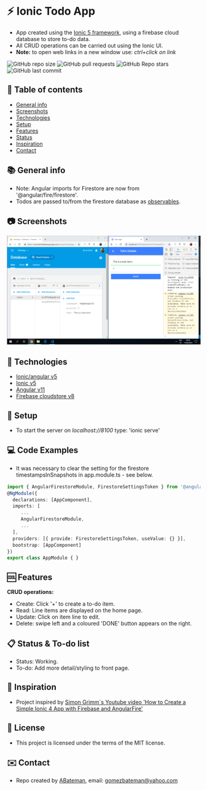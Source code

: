 # :zap: Ionic Todo App

* App created using the [Ionic 5 framework](https://ionicframework.com/docs), using a firebase cloud database to store to-do data.
* All CRUD operations can be carried out using the Ionic UI.
* **Note:** to open web links in a new window use: _ctrl+click on link_

![GitHub repo size](https://img.shields.io/github/repo-size/AndrewJBateman/ionic-angular-todo-app?style=plastic)
![GitHub pull requests](https://img.shields.io/github/issues-pr/AndrewJBateman/ionic-angular-todo-app?style=plastic)
![GitHub Repo stars](https://img.shields.io/github/stars/AndrewJBateman/ionic-angular-todo-app?style=plastic)
![GitHub last commit](https://img.shields.io/github/last-commit/AndrewJBateman/ionic-angular-todo-app?style=plastic)

## :page_facing_up: Table of contents

* [General info](#general-info)
* [Screenshots](#screenshots)
* [Technologies](#technologies)
* [Setup](#setup)
* [Features](#features)
* [Status](#status)
* [Inspiration](#inspiration)
* [Contact](#contact)

## :books: General info

* Note: Angular imports for Firestore are now from '@angular/fire/firestore'.
* Todos are passed to/from the firestore database as [observables](https://angular.io/guide/observables).

## :camera: Screenshots

![todo items shown on ionic frontend and Firestore database](./img/todo_items.png)

## :signal_strength: Technologies

* [Ionic/angular v5](https://ionicframework.com/)
* [Ionic v5](https://ionicframework.com/)
* [Angular v11](https://angular.io/)
* [Firebase cloudstore v8](https://firebase.google.com/)

## :floppy_disk: Setup

* To start the server on _localhost://8100_ type: 'ionic serve'

## :computer: Code Examples

* It was necessary to clear the setting for the firestore timestampsInSnapshots in app.module.ts - see below.

```typescript
import { AngularFirestoreModule, FirestoreSettingsToken } from '@angular/fire/firestore';
@NgModule({
  declarations: [AppComponent],
  imports: [
     ...
     AngularFirestoreModule,
     ...
  ],
  providers: [{ provide: FirestoreSettingsToken, useValue: {} }],
  bootstrap: [AppComponent]
})
export class AppModule { }
```

## :cool: Features

**CRUD operations:**

* Create: Click '+' to create a to-do item.
* Read: Line items are displayed on the home page.
* Update: Click on item line to edit.
* Delete: swipe left and a coloured 'DONE' button appears on the right.

## :clipboard: Status & To-do list

* Status: Working.
* To-do: Add more detail/styling to front page.

## :clap: Inspiration

* Project inspired by [Simon Grimm´s Youtube video 'How to Create a Simple Ionic 4 App with Firebase and AngularFire'](https://www.youtube.com/watch?v=H20l9ofyR54&t=1375s)

## :file_folder: License

* This project is licensed under the terms of the MIT license.

## :envelope: Contact

* Repo created by [ABateman](https://github.com/AndrewJBateman), email: gomezbateman@yahoo.com